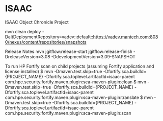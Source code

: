 ISAAC
======================

ISAAC Object Chronicle Project

mvn clean deploy -DaltDeploymentRepository=vadev::default::https://vadev.mantech.com:8080/nexus/content/repositories/snapshots

Release Notes
mvn jgitflow:release-start jgitflow:release-finish -DreleaseVersion=3.08 -DdevelopmentVersion=3.09-SNAPSHOT

To run HP Fortify scan on child projects (assuming Fortify application and license installed)
        $ mvn -Dmaven.test.skip=true -Dfortify.sca.buildId={PROJECT_NAME} -Dfortify.sca.toplevel.artifactId=isaac-parent com.hpe.security.fortify.maven.plugin:sca-maven-plugin:clean
        $ mvn -Dmaven.test.skip=true -Dfortify.sca.buildId={PROJECT_NAME} -Dfortify.sca.toplevel.artifactId=isaac-parent com.hpe.security.fortify.maven.plugin:sca-maven-plugin:translate
        $ mvn -Dmaven.test.skip=true -Dfortify.sca.buildId={PROJECT_NAME} -Dfortify.sca.toplevel.artifactId=isaac-parent com.hpe.security.fortify.maven.plugin:sca-maven-plugin:scan


